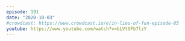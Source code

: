 ```yaml
---
episode: 191
date: "2020-10-03"
#crowdcast: https://www.crowdcast.io/e/in-lieu-of-fun-episode-85
youtube: https://www.youtube.com/watch?v=bLVtGFb7lzY
---
```


